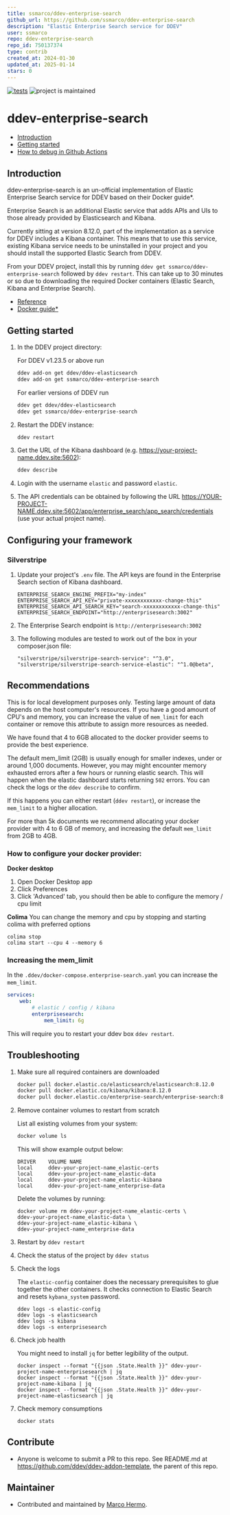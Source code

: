 ```yaml
---
title: ssmarco/ddev-enterprise-search
github_url: https://github.com/ssmarco/ddev-enterprise-search
description: "Elastic Enterprise Search service for DDEV"
user: ssmarco
repo: ddev-enterprise-search
repo_id: 750137374
type: contrib
created_at: 2024-01-30
updated_at: 2025-01-14
stars: 0
---
```


[![tests](https://github.com/ssmarco/ddev-enterprise-search/actions/workflows/tests.yml/badge.svg)](https://github.com/ssmarco/ddev-enterprise-search/actions/workflows/tests.yml) ![project is maintained](https://img.shields.io/maintenance/yes/2024.svg)

# ddev-enterprise-search <!-- omit in toc -->

- [Introduction](#introduction)
- [Getting started](#getting-started)
- [How to debug in Github Actions](#how-to-debug-tests-github-actions)

## Introduction

ddev-enterprise-search is an un-official implementation of Elastic Enterprise Search service for DDEV based on their Docker guide\*.

Enterprise Search is an additional Elastic service that adds APIs and UIs to those already provided by Elasticsearch and Kibana.

Currently sitting at version 8.12.0, part of the implementation as a service for DDEV includes a Kibana container.
This means that to use this service, existing Kibana service needs to be uninstalled in your project and you should install the supported Elastic Search from DDEV.

From your DDEV project, install this by running `ddev get ssmarco/ddev-enterprise-search` followed by `ddev restart`.
This can take up to 30 minutes or so due to downloading the required Docker containers (Elastic Search, Kibana and Enterprise Search).

- [Reference](https://www.elastic.co/guide/en/enterprise-search/current/start.html)
- [Docker guide\*](https://www.elastic.co/guide/en/enterprise-search/current/docker.html)

## Getting started

1. In the DDEV project directory:

    For DDEV v1.23.5 or above run

    ```sh
    ddev add-on get ddev/ddev-elasticsearch
    ddev add-on get ssmarco/ddev-enterprise-search
    ```

    For earlier versions of DDEV run

    ```sh
    ddev get ddev/ddev-elasticsearch
    ddev get ssmarco/ddev-enterprise-search
    ```

2. Restart the DDEV instance:

    ```sh
    ddev restart
    ```

3. Get the URL of the Kibana dashboard (e.g. https://your-project-name.ddev.site:5602):

    ```sh
    ddev describe
    ```

4. Login with the username `elastic` and password `elastic`.

5. The API credentials can be obtained by following the URL https://YOUR-PROJECT-NAME.ddev.site:5602/app/enterprise_search/app_search/credentials (use your actual project name).

## Configuring your framework

### Silverstripe

1. Update your project's `.env` file. The API keys are found in the Enterprise Search section of Kibana dashboard.

    ```
    ENTERPRISE_SEARCH_ENGINE_PREFIX="my-index"
    ENTERPRISE_SEARCH_API_KEY="private-xxxxxxxxxxxx-change-this"
    ENTERPRISE_SEARCH_API_SEARCH_KEY="search-xxxxxxxxxxxx-change-this"
    ENTERPRISE_SEARCH_ENDPOINT="http://enterprisesearch:3002"
    ```

2. The Enterprise Search endpoint is `http://enterprisesearch:3002`

3. The following modules are tested to work out of the box in your composer.json file:

    ```
    "silverstripe/silverstripe-search-service": "^3.0",
    "silverstripe/silverstripe-search-service-elastic": "^1.0@beta",
    ```

## Recommendations

This is for local development purposes only. Testing large amount of data depends on the host computer's resources.
If you have a good amount of CPU's and memory, you can increase the value of `mem_limit` for each container or remove this attribute to assign more resources as needed.

We have found that 4 to 6GB allocated to the docker provider seems to provide the best experience.

The default mem_limit (2GB) is usually enough for smaller indexes, under or around 1,000 documents. However, you may might encounter memory exhausted errors after a few hours or running elastic search. 
This will happen when the elastic dashboard starts returning `502` errors. You can check the logs or the `ddev describe` to confirm.

If this happens you can either restart (`ddev restart`), or increase the `mem_limit` to a higher allocation. 

For more than 5k documents we recommend allocating your docker provider with 4 to 6 GB of memory, and increasing the default `mem_limit` from 2GB to 4GB.

### How to configure your docker provider:
**Docker desktop**
1. Open Docker Desktop app
2. Click Preferences
3. Click 'Advanced' tab, you should then be able to configure the memory / cpu limit 

**Colima**
You can change the memory and cpu by stopping and starting colima with preferred options
```
colima stop
colima start --cpu 4 --memory 6
```

### Increasing the mem_limit
In the  `.ddev/docker-compose.enterprise-search.yaml` you can increase the `mem_limit`.
``` yaml
services:
    web:
        # elastic / config / kibana
        enterprisesearch:
            mem_limit: 6g
```

This will require you to restart your ddev box `ddev restart`.



## Troubleshooting

1. Make sure all required containers are downloaded

    ```sh
    docker pull docker.elastic.co/elasticsearch/elasticsearch:8.12.0
    docker pull docker.elastic.co/kibana/kibana:8.12.0
    docker pull docker.elastic.co/enterprise-search/enterprise-search:8.12.0
    ```

2. Remove container volumes to restart from scratch

    List all existing volumes from your system:

    ```sh
    docker volume ls
    ```

    This will show example output below:

    ```
    DRIVER    VOLUME NAME
    local     ddev-your-project-name_elastic-certs
    local     ddev-your-project-name_elastic-data
    local     ddev-your-project-name_elastic-kibana
    local     ddev-your-project-name_enterprise-data
    ```

    Delete the volumes by running:

    ```
    docker volume rm ddev-your-project-name_elastic-certs \
    ddev-your-project-name_elastic-data \
    ddev-your-project-name_elastic-kibana \
    ddev-your-project-name_enterprise-data
    ```

3. Restart by `ddev restart`

4. Check the status of the project by `ddev status`

5. Check the logs

    The `elastic-config` container does the necessary prerequisites to glue together the other containers. It checks connection to Elastic Search and resets `kybana_system` password.

    ```
    ddev logs -s elastic-config
    ddev logs -s elasticsearch
    ddev logs -s kibana
    ddev logs -s enterprisesearch
    ```

6. Check job health

    You might need to install `jq` for better legibility of the output.

    ```
    docker inspect --format "{{json .State.Health }}" ddev-your-project-name-enterprisesearch | jq
    docker inspect --format "{{json .State.Health }}" ddev-your-project-name-kibana | jq
    docker inspect --format "{{json .State.Health }}" ddev-your-project-name-elasticsearch | jq
    ```

7. Check memory consumptions

    ```
    docker stats
    ```


## Contribute

- Anyone is welcome to submit a PR to this repo. See README.md at https://github.com/ddev/ddev-addon-template, the parent of this repo.

## Maintainer

- Contributed and maintained by [Marco Hermo](https://github.com/ssmarco).

